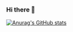 ### Hi there 👋

[![Anurag's GitHub stats](https://github-readme-stats.vercel.app/api?username=shei97)](https://github.com/anuraghazra/github-readme-stats)

<!--
**albexl/albexl** is a ✨ _special_ ✨ repository because its `README.md` (this file) appears on your GitHub profile.

Here are some ideas to get you started:

- 🔭 I’m currently working on ...
- 🌱 I’m currently learning ...
- 👯 I’m looking to collaborate on ...
- 🤔 I’m looking for help with ...
- 💬 Ask me about ...
- 📫 How to reach me: ...
- 😄 Pronouns: ...
- ⚡ Fun fact: ...
-->
